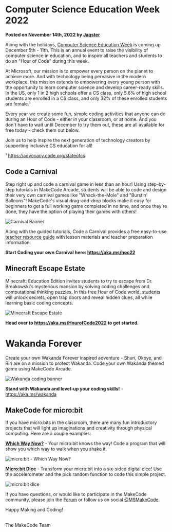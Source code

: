 # Computer Science Education Week 2022

**Posted on November 14th, 2022 by [Jaqster](https://github.com/jaqster)**

Along with the holidays, [Computer Science Education Week](https://www.csedweek.org) is coming up December 5th - 11th. This is an annual event to raise the visibility of computer science in education, and to inspire all teachers and students to do an "Hour of Code" during this week.

At Microsoft, our mission is to empower every person on the planet to achieve more. And with technology being pervasive in the modern workplace, this mission extends to empowering every young person with the opportunity to learn computer science and develop career-ready skills. In the US, only 1 in 2 high schools offer a CS class, only 5.6% of high school students are enrolled in a CS class, and only 32% of these enrolled students are female.¹

Every year we create some fun, simple coding activities that anyone can do during an Hour of Code - either in your classroom, or at home.  And you don't have to wait until December to try them out, these are all available for free today - check them out below.

Join us to help inspire the next generation of technology creators by supporting inclusive CS education for all!

¹ https://advocacy.code.org/stateofcs 

## Code a Carnival

Step right up and code a carnival game in less than an hour! Using step-by-step tutorials in MakeCode Arcade, students will be able to code and design their very own carnival games like "Whack-the-Mole" and "Burstin' Balloons"! MakeCode's visual drag-and-drop blocks make it easy for beginners to get a full working game completed in no time, and once they're done, they have the option of playing their games with others!
 
![Carnival Banner](/static/blog/csed-week/csed-week-2022/carnival-banner.gif)

Along with the guided tutorials, Code a Carnival provides a free easy-to-use [teacher resource guide]( https://aka.ms/HoC-22-Lesson) with lesson materials and teacher preparation information.

**Start Coding your own Carnival here: https://aka.ms/hoc22**
 
## Minecraft Escape Estate

Minecraft: Education Edition invites students to try to escape from Dr. Breakowski's mysterious mansion by solving coding challenges and computational thinking puzzles. In this free Hour of Code world, students will unlock secrets, open trap doors and reveal hidden clues, all while learning basic coding concepts.
 
![Minecraft Escape Estate](/static/blog/csed-week/csed-week-2022/minecraft-escape-estate.png)

**Head over to https://aka.ms/HourofCode2022 to get started.**

# Wakanda Forever

Create your own Wakanda Forever inspired adventure - Shuri, Okoye, and Riri are on a mission to protect Wakanda. Code your own Wakanda themed game using MakeCode Arcade.
 
![Wakanda coding banner](/static/blog/csed-week/csed-week-2022/wakanda.jpg)

**Stand with Wakanda and level-up your coding skills!** - https://aka.ms/wakanda 

## MakeCode for micro:bit

If you have micro:bits in the classroom, there are many fun introductory projects that will light up imaginations and creativity through physical computing. Here are a couple examples:

**[Which Way Now?](https://microbit.org/projects/make-it-code-it/which-way-now)** - Your micro:bit knows the way!  Code a program that will show you which way to walk when you shake it.

![micro:bit - Which Way Now?](/static/blog/csed-week/csed-week-2022/microbit-wwn.jpg)

**[Micro:bit Dice](https://microbit.org/projects/make-it-code-it/dice)** - Transform your micro:bit into a six-sided digital dice! Use the accelerometer and the pick random function to code this simple project.

![micro:bit dice](/static/blog/csed-week/csed-week-2022/microbit-dice.jpg)

If you have questions, or would like to participate in the MakeCode community, please join the [Forum](https://forum.makecode.com) or follow us on social [@MSMakeCode](https://twitter.com/MSMakeCode).

Happy Making and Coding!

<br/>
The MakeCode Team
